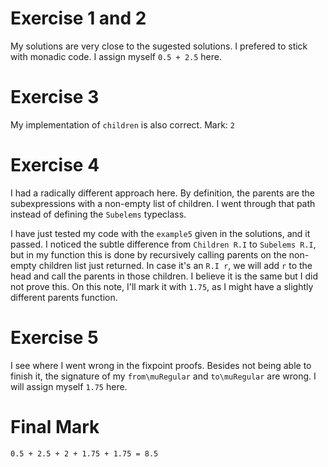 Exercise 1 and 2
================

My solutions are very close to the sugested solutions.
I prefered to stick with monadic code. I assign
myself `0.5 + 2.5` here.

Exercise 3
==========

My implementation of `children` is also correct.
Mark: `2`

Exercise 4
==========

I had a radically different approach here. By definition, the parents
are the subexpressions with a non-empty list of children. I went through
that path instead of defining the `Subelems` typeclass.

I have just tested my code with the `example5` given in the solutions, and it passed.
I noticed the subtle difference from `Children R.I` to `Subelems R.I`, but
in my function this is done by recursively calling parents on the non-empty
children list just returned. In case it's an `R.I r`, we will add `r` to the head
and call the parents in those children. I believe it is the same but I did not prove this.
On this note, I'll mark it with `1.75`, as I might have a slightly different parents function.

Exercise 5
==========

I see where I went wrong in the fixpoint proofs. Besides not being able to finish it, the
signature of my `from\muRegular` and `to\muRegular` are wrong. I will assign myself `1.75` here.

Final Mark
==========

`0.5 + 2.5 + 2 + 1.75 + 1.75 = 8.5`
